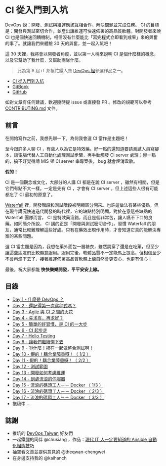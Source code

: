 # CI 從入門到入坑

DevOps 說：開發、測試與維運應該互相合作，解決問題並完成任務。 CI 的目標是：開發與測試密切合作，並產出讓維運可快速佈署的高品質軟體。對開發者來說 CI 也是個快速回饋機制，相信沒有什麼能比「寫完程式立即看到成果」來的興奮的事了。就讓我們來體驗 30 天的興奮，並一起入坑吧！

這 30 天裡，我將會以開發者角度，並以第一人稱來說明 CI 是個什麼樣的概念，以及它幫助了我什麼，又幫助團隊什麼。

> 此為第 8 屆 iT 邦幫忙鐵人賽 [DevOps 組][DevOps Team]參選作品之一。

* [CI 從入門到入坑](http://ithelp.ithome.com.tw/users/20102562/ironman/987)
* [GitBook](https://www.gitbook.com/book/mileschou/intro-of-ci/details)
* [GitHub](https://github.com/MilesChou/book-intro-of-ci) 

如對文章有任何建議，歡迎隨時提 issue 或直接發 PR 。修改的規範可以參考 [CONTRIBUTING.md](CONTRIBUTING.md) 文件。

## 前言

在開始寫作之前，我想先聊一下，為何我會選 CI 當作是主題吧！

至今跟許多人聊 CI ，有些人以為它是特效藥。好一點的還知道要請測試人員寫腳本，讓電腦代替人工自動化處理測試步驟，再手動觸發 CI server 處理；慘一點的，搞不好覺得請 MIS 架 CI server 串專案後， bug 就會煙消雲散。

**假的！**

CI 是一個觀念或文化，大部分的人講 CI 都是在說 CI server ，雖然有相關，但是它們有點不大一樣。一定是先有 CI ，才會有 CI server 。但上述這些人很有可能都忘了 CI 最初的原意了。

[Waterfall][] 裡，開發階段和測試階段被明顯區分開來。也許這做法有某些優點，但在現今講究快速迭代開發的時代裡，它的缺點特別明顯。對於在意這些缺點的 Waterfall 團隊而言， CI 是特效藥沒錯，而且是個非常苦，讓人嚥不下口的良藥。如同簡介所說， CI 講的正是「開發與測試密切合作」。習慣 Waterfall 的朋友，通常比較難理解這些好處。只有在藥效出現作用時，才會知道它真的能解決專案的某些問題。

選 CI 當主題是因為，我想在藥外面包一層糖衣，雖然說穿了還是在吃藥，但至少讓這些朋友們比較願意服用。服用完後，軟體品質不一定能馬上提高，但相信至少不會再爛下去了，接著維運佈署高品質軟體上線自然會更安心，也更有信心！

最後，祝大家都能 **快快樂樂開發，平平安安上線。**

## 目錄

* [Day 1 - 什麼是 DevOps ？](/docs/day01.md)
* [Day 2 - 還記得第一次寫程式嗎？](/docs/day02.md)
* [Day 3 - Agile 與 CI 之間的火花](/docs/day03.md)
* [Day 4 - 先求有，再求好？](/docs/day04.md)
* [Day 5 - 簡單的好習慣，是 CI 的一大步](/docs/day05.md)
* [Day 6 - CI 起步走](/docs/day06.md)
* [Day 7 - Hello Testing](/docs/day07.md)
* [Day 8 - 讓我們繼續懶下去](/docs/day08.md)
* [Day 9 - 爭什麼！摻在一起做整合測試啊！](/docs/day09.md)
* [Day 10 - 假的！耦合業障重呀！（ 1/2 ）](/docs/day10.md)
* [Day 11 - 假的！耦合業障重呀！（ 2/2 ）](/docs/day11.md)
* [Day 12 - 測試範圍](/docs/day12.md)
* [Day 13 - 開發如何考慮維運](/docs/day13.md)
* [Day 14 - 到處流浪的伺服器](/docs/day14.md)
* [Day 15 - 流浪的碼頭工人－－ Docker （ 1/3 ）](/docs/day15.md)
* [Day 16 - 流浪的碼頭工人－－ Docker （ 2/3 ）](/docs/day16.md)
* [Day 17 - 流浪的碼頭工人－－ Docker （ 3/3 ）](/docs/day17.md)
* 拖稿中 ...

## 誌謝

* 推坑的 [DevOps Taiwan](https://www.facebook.com/groups/DevOpsTaiwan/) 好友們
* 一起鐵腿的同伴 @chusiang ，作品：[現代 IT 人一定要知道的 Ansible 自動化組態技巧](https://github.com/chusiang/automate-with-ansible)
* 抽空看文章並提供意見的 @theqwan-chengwei
* 在身邊支持我的 @kaihanch

[DevOps Team]: http://ithelp.ithome.com.tw/ironman/devops
[Waterfall]: https://en.wikipedia.org/wiki/Waterfall_model
